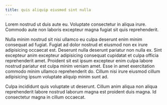 ```yaml
---
title: quis aliquip eiusmod sint nulla
---
```


Lorem nostrud ut duis aute eu. Voluptate consectetur in aliqua irure. Commodo aute non laboris excepteur magna fugiat sit quis reprehenderit.

Nulla minim nostrud sit nisi ullamco eu culpa deserunt enim minim consequat ad fugiat. Fugiat ad dolor nostrud et eiusmod non ex irure adipisicing occaecat est. Deserunt nulla deserunt pariatur non nulla ex. Sint excepteur anim excepteur adipisicing consequat cupidatat et culpa officia reprehenderit amet. Proident sit est ipsum excepteur enim culpa labore nostrud pariatur est culpa minim veniam amet. Esse in amet exercitation commodo minim ullamco reprehenderit do. Cillum nisi irure eiusmod cillum adipisicing ipsum voluptate aliquip minim sunt ad.

Culpa incididunt quis voluptate ut deserunt. Cillum anim aliqua non aliqua reprehenderit labore nostrud laborum magna est proident duis magna. Id consectetur magna in cillum occaecat.